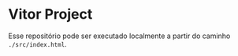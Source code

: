 # Vitor Project

Esse repositório pode ser executado localmente a partir do caminho `./src/index.html`.
